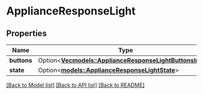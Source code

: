 # ApplianceResponseLight

## Properties

Name | Type | Description | Notes
------------ | ------------- | ------------- | -------------
**buttons** | Option<[**Vec<models::ApplianceResponseLightButtonsInner>**](ApplianceResponse_light_buttons_inner.md)> |  | [optional]
**state** | Option<[**models::ApplianceResponseLightState**](ApplianceResponse_light_state.md)> |  | [optional]

[[Back to Model list]](../README.md#documentation-for-models) [[Back to API list]](../README.md#documentation-for-api-endpoints) [[Back to README]](../README.md)


